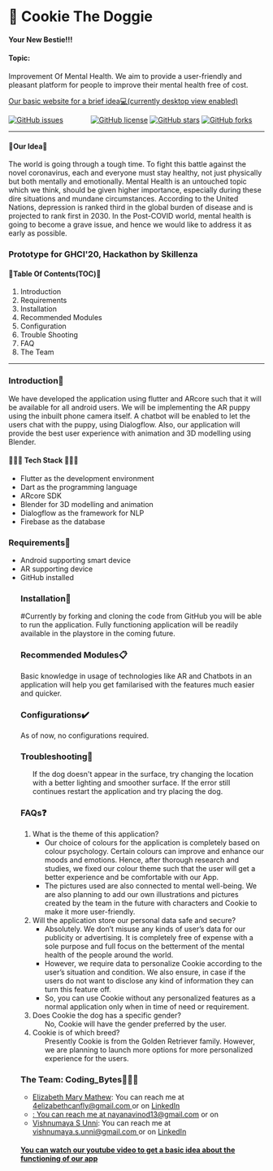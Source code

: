 <div>
<h1> 🐶 Cookie The Doggie </h1>
<h4> Your New Bestie!!! </h4>
</div>
<div>
  <h4>Topic:</h4>
  <p>Improvement Of Mental Health. We aim to provide a user-friendly and pleasant platform for people to improve their mental health free of cost. </p>

  <a href="https://elizabeth-mathew1.github.io/Cookie_GHCI/">Our basic website for a brief idea💻(currently desktop view enabled)</a>

  <a href="https://github.com/enchantedfirefly/cookie/issues" style="margin-right:10%"><img alt="GitHub issues" src="https://img.shields.io/github/issues/enchantedfirefly/cookie?color=%23E588A3"></a>
  <a href="https://github.com/enchantedfirefly/cookie/blob/master/LICENSE"><img alt="GitHub license" src="https://img.shields.io/github/license/enchantedfirefly/cookie?color=%23E588A3"></a>
  <a href="https://github.com/enchantedfirefly/cookie/stargazers"><img alt="GitHub stars" src="https://img.shields.io/github/stars/enchantedfirefly/cookie?color=%23E588A3"></a>
  <a href="https://github.com/enchantedfirefly/cookie/network"><img alt="GitHub forks" src="https://img.shields.io/github/forks/enchantedfirefly/cookie?color=%23E588A3"></a></div>
 <hr>

<h4>🌟Our Idea🌟</h4>
  <p>The world is going through a tough time. To fight this battle against the novel coronavirus, each and everyone must stay healthy, not just physically but both mentally and emotionally. Mental Health is an untouched topic which we think, should be given higher importance, especially during these dire situations and mundane circumstances. According to the United Nations, depression is ranked third in the global burden of disease and is projected to rank first in 2030. In the Post-COVID world, mental health is going to become a grave issue, and hence we would like to address it as early as possible.</p>

<h3> Prototype for GHCI'20, Hackathon by Skillenza </h3>

<h4>🐾Table Of Contents(TOC)🐾</h4>
<ol>
  <li>Introduction</li>
  <li>Requirements</li>
  <li>Installation</li>
  <li>Recommended Modules</li>
  <li>Configuration</li>
  <li>Trouble Shooting</li>
  <li>FAQ</li>
  <li>The Team</li>
 </ol>
 <hr>
 
 <div>
  <h3>Introduction📜</h3>
  <p>We have developed the application using flutter and ARcore such that it will be available for all android users. We will be implementing the AR puppy using the inbuilt phone camera itself. A chatbot will be enabled to let the users chat with the puppy, using Dialogflow. Also, our application will provide the best user experience with animation and 3D modelling using Blender.</p>

  <h4>👨🏽‍💻 Tech Stack 👩🏽‍💻</h4>
  <ul>
  <li>Flutter as the development environment</li>
  <li>Dart as the programming language</li>
  <li>ARcore SDK</li>
  <li>Blender for 3D modelling and animation</li>
  <li>Dialogflow as the framework for NLP</li>
  <li>Firebase as the database</li>
  </ul>

 <div>
  <h3>Requirements📌</h3>
  <ul>
  <li> Android supporting smart device </li>
  <li> AR supporting device </li>
  <li> GitHub installed </li>
  
 <div>
  <h3>Installation📝</h3>
  <body> #Currently by forking and cloning the code from GitHub you will be able to run the application. Fully functioning application will be readily available in the playstore in the coming future.
  </body>

 <div>
  <h3>Recommended Modules📋</h3>
  <p> Basic knowledge in usage of technologies like AR and Chatbots in an application will help you get familarised with the features much easier and quicker.</p>

 <div>
  <h3>Configurations✔️</h3>
  <p> As of now, no configurations required.</p>

 <div>
  <h3>Troubleshooting👾</h3>
  <ul> If the dog doesn't appear in the surface, try changing the location with a better lighting and smoother surface. If the error still continues restart the application and try placing the dog. </ul>

 <div>
  <h3>FAQs❓</h3>
  <ol>
  <li> What is the theme of this application?
  <ul> 
  <li>Our choice of colours for the application is completely based on colour psychology. Certain colours can improve and enhance our moods and emotions. Hence, after thorough research and studies, we fixed our colour theme such that the user will get a better experience and be comfortable with our App. </li>
  <li>The pictures used are also connected to mental well-being. We are also planning to add our own illustrations and pictures created by the team in the future with characters and Cookie to make it more user-friendly.</li>
  </ul>
  </li>
  <li> Will the application store our personal data safe and secure?
  <ul>
  <li> Absolutely. We don’t misuse any kinds of user’s data for our publicity or advertising. It is completely free of expense with a sole purpose and full focus on the betterment of the mental health of the people around the world. </li>
  <li>However, we require data to personalize Cookie according to the user’s situation and condition. We also ensure, in case if the users do not want to disclose any kind of information they can turn this feature off.</li>
  <li> So, you can use Cookie without any personalized features as a normal application only when in time of need or requirement.</li>
  </ul>
  </li>
  <li> Does Cookie the dog has a specific gender?
  <ul> No, Cookie will have the gender preferred by the user. </ul>
  </li>
  <li> Cookie is of which breed?
  <ul> Presently Cookie is from the Golden Retriever family. However, we are planning to launch more options for more personalized experience for the users. </ul>
  </li>
</ol>

 <div>
  <h3>The Team: Coding_Bytes💛💛💛</h3>
   <ul>
  <li><a href="https://github.com/Elizabeth-Mathew1">Elizabeth Mary Mathew</a>: You can reach me at <a href ="mailto: 4elizabethcanfly@gmail.com">4elizabethcanfly@gmail.com </a>or on <a href="https://www.linkedin.com/in/elizabeth-mathew-4063b5195/">LinkedIn</a></li>
  <li><a href="https://github.com/enchantedfireflyNayana Vinod"</a>: You can reach me at <a href="mailto: nayanavinod13@gmail.com">nayanavinod13@gmail.com</a> or on <a href="https://www.linkedin.com/in/enchantedfireflyLinkedIn"</a></li>
  <li><a href="https://github.com/Vishnumaya-S-Unni">Vishnumaya S Unni</a>: You can reach me at <a href="mailto: vishnumaya.s.unni@gmail.com">vishnumaya.s.unni@gmail.com </a> or on <a href="https://www.linkedin.com/in/vishnumayasunni/">LinkedIn</a></li>
 </ul>
  
  <h4><a href="https://youtu.be/KbDUitVFs_g">You can watch our youtube video to get a basic idea about the functioning of our app</h4>

